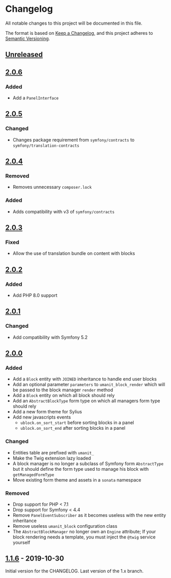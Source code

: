 # Changelog

All notable changes to this project will be documented in this file.

The format is based on [Keep a Changelog](https://keepachangelog.com/en/1.0.0/),
and this project adheres to [Semantic Versioning](https://semver.org/spec/v2.0.0.html).

## [Unreleased]

## [2.0.6]

### Added

- Add a `PanelInterface`

## [2.0.5]

### Changed

- Changes package requirement from `symfony/contracts` to `symfony/translation-contracts`

## [2.0.4]

### Removed

- Removes unnecessary `composer.lock`

### Added

- Adds compatibility with v3 of `symfony/contracts`

## [2.0.3]

### Fixed

- Allow the use of translation bundle on content with blocks

## [2.0.2]

### Added

- Add PHP 8.0 support

## [2.0.1]

### Changed

- Add compatibility with Symfony 5.2

## [2.0.0]

### Added

- Add a `Block` entity with `JOINED` inheritance to handle end user blocks
- Add an optional parameter `parameters` to `umanit_block_render` which will be passed to the block manager `render`
  method
- Add a `Block` entity on which all block should rely
- Add an `AbstractBlockType` form type on which all managers form type should rely
- Add a new form theme for Sylius
- Add new javascripts events
    * `ublock.on_sort_start` before sorting blocks in a panel
    * `ublock.on_sort_end` after sorting blocks in a panel

### Changed

- Entities table are prefixed with `umanit_`
- Make the Twig extension lazy loaded
- A block manager is no longer a subclass of Symfony form `AbstractType` but it should define the form type used to
  manage his block with `getManagedFormType`
- Move existing form theme and assets in a `sonata` namespace

### Removed

- Drop support for PHP < 7.1
- Drop support for Symfony < 4.4
- Remove `PanelEventSubscriber` as it becomes useless with the new entity inheritance
- Remove useless `umanit_block` configuration class
- The `AbstractBlockManager` no longer own an `Engine` attribute; If your block rendering needs a template, you must
  inject the `@twig` service yourself

## [1.1.6] - 2019-10-30

Initial version for the CHANGELOG. Last version of the 1.x branch.

[Unreleased]: https://github.com/umanit/block-bundle/compare/2.0.6...2.x

[2.0.6]: https://github.com/umanit/block-bundle/compare/2.0.5...2.0.4

[2.0.5]: https://github.com/umanit/block-bundle/compare/2.0.4...2.0.5

[2.0.4]: https://github.com/umanit/block-bundle/compare/2.0.3...2.0.4

[2.0.3]: https://github.com/umanit/block-bundle/compare/2.0.2...2.0.3

[2.0.2]: https://github.com/umanit/block-bundle/compare/2.0.1...2.0.2

[2.0.1]: https://github.com/umanit/block-bundle/compare/2.0.0...2.0.1

[2.0.0]: https://github.com/umanit/block-bundle/compare/1.1.6...2.0.0

[1.1.6]: https://github.com/umanit/block-bundle/compare/0.1...1.1.6
